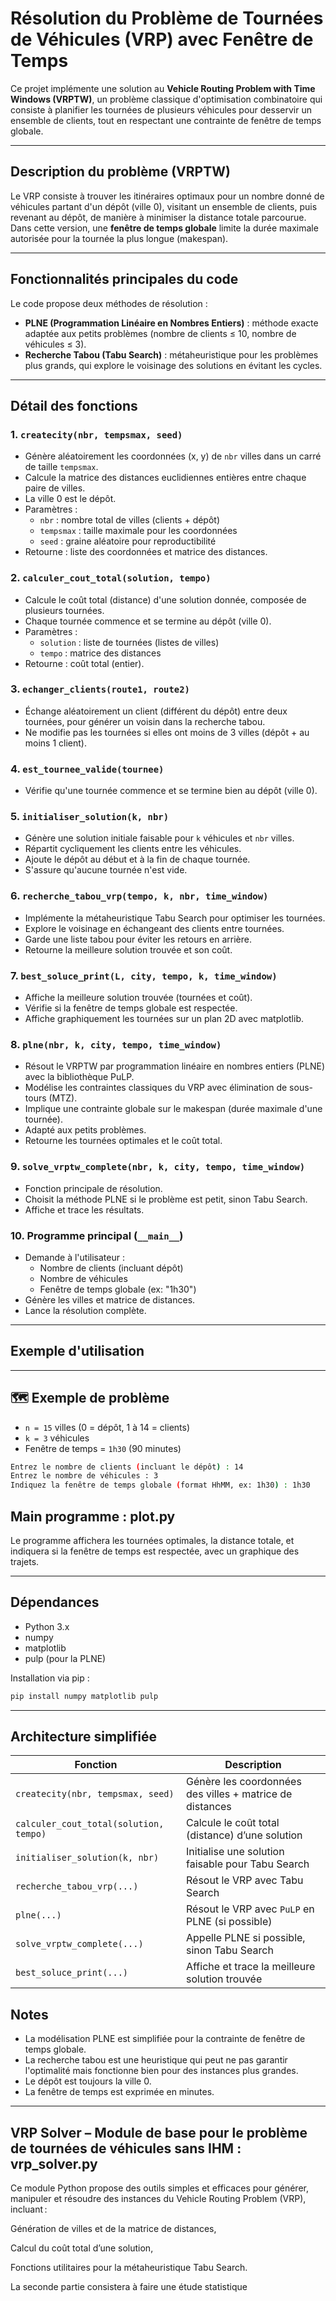 

# Résolution du Problème de Tournées de Véhicules (VRP) avec Fenêtre de Temps

Ce projet implémente une solution au **Vehicle Routing Problem with Time Windows (VRPTW)**, un problème classique d'optimisation combinatoire qui consiste à planifier les tournées de plusieurs véhicules pour desservir un ensemble de clients, tout en respectant une contrainte de fenêtre de temps globale.

---

## Description du problème (VRPTW)

Le VRP consiste à trouver les itinéraires optimaux pour un nombre donné de véhicules partant d'un dépôt (ville 0), visitant un ensemble de clients, puis revenant au dépôt, de manière à minimiser la distance totale parcourue. Dans cette version, une **fenêtre de temps globale** limite la durée maximale autorisée pour la tournée la plus longue (makespan).

---

## Fonctionnalités principales du code

Le code propose deux méthodes de résolution :

- **PLNE (Programmation Linéaire en Nombres Entiers)** : méthode exacte adaptée aux petits problèmes (nombre de clients ≤ 10, nombre de véhicules ≤ 3).
- **Recherche Tabou (Tabu Search)** : métaheuristique pour les problèmes plus grands, qui explore le voisinage des solutions en évitant les cycles.

---

## Détail des fonctions

### 1. `createcity(nbr, tempsmax, seed)`

- Génère aléatoirement les coordonnées (x, y) de `nbr` villes dans un carré de taille `tempsmax`.
- Calcule la matrice des distances euclidiennes entières entre chaque paire de villes.
- La ville 0 est le dépôt.
- Paramètres :
    - `nbr` : nombre total de villes (clients + dépôt)
    - `tempsmax` : taille maximale pour les coordonnées
    - `seed` : graine aléatoire pour reproductibilité
- Retourne : liste des coordonnées et matrice des distances.


### 2. `calculer_cout_total(solution, tempo)`

- Calcule le coût total (distance) d'une solution donnée, composée de plusieurs tournées.
- Chaque tournée commence et se termine au dépôt (ville 0).
- Paramètres :
    - `solution` : liste de tournées (listes de villes)
    - `tempo` : matrice des distances
- Retourne : coût total (entier).


### 3. `echanger_clients(route1, route2)`

- Échange aléatoirement un client (différent du dépôt) entre deux tournées, pour générer un voisin dans la recherche tabou.
- Ne modifie pas les tournées si elles ont moins de 3 villes (dépôt + au moins 1 client).


### 4. `est_tournee_valide(tournee)`

- Vérifie qu'une tournée commence et se termine bien au dépôt (ville 0).


### 5. `initialiser_solution(k, nbr)`

- Génère une solution initiale faisable pour `k` véhicules et `nbr` villes.
- Répartit cycliquement les clients entre les véhicules.
- Ajoute le dépôt au début et à la fin de chaque tournée.
- S'assure qu'aucune tournée n'est vide.


### 6. `recherche_tabou_vrp(tempo, k, nbr, time_window)`

- Implémente la métaheuristique Tabu Search pour optimiser les tournées.
- Explore le voisinage en échangeant des clients entre tournées.
- Garde une liste tabou pour éviter les retours en arrière.
- Retourne la meilleure solution trouvée et son coût.


### 7. `best_soluce_print(L, city, tempo, k, time_window)`

- Affiche la meilleure solution trouvée (tournées et coût).
- Vérifie si la fenêtre de temps globale est respectée.
- Affiche graphiquement les tournées sur un plan 2D avec matplotlib.


### 8. `plne(nbr, k, city, tempo, time_window)`

- Résout le VRPTW par programmation linéaire en nombres entiers (PLNE) avec la bibliothèque PuLP.
- Modélise les contraintes classiques du VRP avec élimination de sous-tours (MTZ).
- Implique une contrainte globale sur le makespan (durée maximale d'une tournée).
- Adapté aux petits problèmes.
- Retourne les tournées optimales et le coût total.


### 9. `solve_vrptw_complete(nbr, k, city, tempo, time_window)`

- Fonction principale de résolution.
- Choisit la méthode PLNE si le problème est petit, sinon Tabu Search.
- Affiche et trace les résultats.


### 10. Programme principal (`__main__`)

- Demande à l'utilisateur :
    - Nombre de clients (incluant dépôt)
    - Nombre de véhicules
    - Fenêtre de temps globale (ex: "1h30")
- Génère les villes et matrice de distances.
- Lance la résolution complète.

---

## Exemple d'utilisation



---

## 🗺️ Exemple de problème

- `n = 15` villes (0 = dépôt, 1 à 14 = clients)
- `k = 3` véhicules
- Fenêtre de temps = `1h30` (90 minutes)


```bash
Entrez le nombre de clients (incluant le dépôt) : 14
Entrez le nombre de véhicules : 3
Indiquez la fenêtre de temps globale (format HhMM, ex: 1h30) : 1h30
```


## Main programme : plot.py
Le programme affichera les tournées optimales, la distance totale, et indiquera si la fenêtre de temps est respectée, avec un graphique des trajets.  



---

## Dépendances

- Python 3.x
- numpy
- matplotlib
- pulp (pour la PLNE)

Installation via pip :

```bash
pip install numpy matplotlib pulp
```


---

## Architecture simplifiée 

| Fonction                               | Description                                              |
| -------------------------------------- | -------------------------------------------------------- |
| `createcity(nbr, tempsmax, seed)`      | Génère les coordonnées des villes + matrice de distances |
| `calculer_cout_total(solution, tempo)` | Calcule le coût total (distance) d’une solution          |
| `initialiser_solution(k, nbr)`         | Initialise une solution faisable pour Tabu Search        |
| `recherche_tabou_vrp(...)`             | Résout le VRP avec Tabu Search                           |
| `plne(...)`                            | Résout le VRP avec `PuLP` en PLNE (si possible)          |
| `solve_vrptw_complete(...)`            | Appelle PLNE si possible, sinon Tabu Search              |
| `best_soluce_print(...)`               | Affiche et trace la meilleure solution trouvée           |


## Notes

- La modélisation PLNE est simplifiée pour la contrainte de fenêtre de temps globale.
- La recherche tabou est une heuristique qui peut ne pas garantir l'optimalité mais fonctionne bien pour des instances plus grandes.
- Le dépôt est toujours la ville 0.
- La fenêtre de temps est exprimée en minutes.

---

## VRP Solver – Module de base pour le problème de tournées de véhicules sans IHM : vrp_solver.py
Ce module Python propose des outils simples et efficaces pour générer, manipuler et résoudre des instances du Vehicle Routing Problem (VRP), incluant :

Génération de villes et de la matrice de distances,

Calcul du coût total d’une solution,

Fonctions utilitaires pour la métaheuristique Tabu Search.

La seconde partie consistera à faire une étude statistique 
